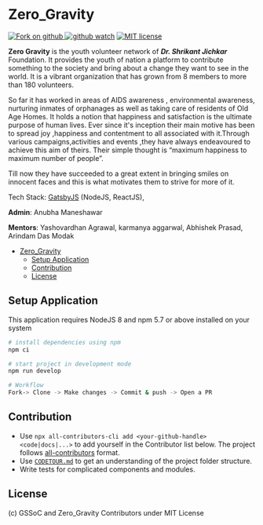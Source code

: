 # Zero_Gravity

[![Fork on github](https://img.shields.io/github/forks/badges/shields.svg?style=social&label=Fork) ](https://github.com/GirlScriptSummerOfCode/Zero_Gravity/network/members)
[![github watch](https://img.shields.io/github/watchers/jfmengels/all-contributors-cli.svg?style=social)](https://github.com/GirlScriptSummerOfCode/Zero_Gravity/watchers)
[![MIT license](https://img.shields.io/npm/l/express.svg)](LICENSE)

**Zero Gravity** is the youth volunteer network of  ***Dr. Shrikant Jichkar*** Foundation. It provides the youth of nation a platform to contribute something to the society and bring about a change they want to see in the world. It is a vibrant organization that has grown from 8 members to more than 180 volunteers.

So far it has worked in areas of AIDS awareness , environmental awareness, nurturing inmates of orphanages as well as taking care of residents of Old Age Homes. It holds a notion that happiness and satisfaction is the ultimate purpose of human lives. Ever since it's inception their main motive has been to spread joy ,happiness and contentment to all associated with it.Through various campaigns,activities and events ,they have always endeavoured to achieve this aim of theirs. Their simple thought is “maximum happiness to maximum number of people”. 

Till now they have succeeded to a great extent in bringing smiles on innocent faces  and this is what motivates them to strive for more of it.

Tech Stack: [GatsbyJS](https://www.gatsbyjs.org/) (NodeJS, ReactJS), 

**Admin**: Anubha Maneshawar

**Mentors**: Yashovardhan Agrawal, karmanya aggarwal, Abhishek Prasad, Arindam Das Modak


- [Zero_Gravity](#zerogravity)
    - [Setup Application](#setup-application)
    - [Contribution](#contribution)
    - [License](#license)


## Setup Application
This application requires NodeJS 8 and npm 5.7 or above installed on your system


```bash
# install dependencies using npm
npm ci

# start project in development mode
npm run develop

# Workflow
Fork-> Clone -> Make changes -> Commit & push -> Open a PR
```
## Contribution

- Use `npx all-contributors-cli add <your-github-handle> <code|docs|...>` to add yourself in the Contributor list below. The project follows [all-contributors](https://github.com/kentcdodds/all-contributors) format.
- Use [`CODETOUR.md`](CODETOUR.md) to get an understanding of the project folder structure.
- Write tests for complicated components and modules.

## License

(c) GSSoC and Zero_Gravity Contributors under MIT License
